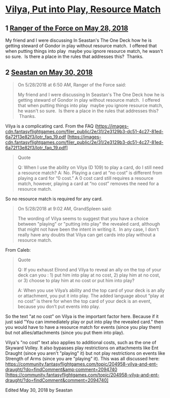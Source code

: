 # [Vilya, Put into Play, Resource Match](https://community.fantasyflightgames.com/topic/276783-vilya-put-into-play-resource-match/)

## 1 [Ranger of the Force on May 28, 2018](https://community.fantasyflightgames.com/topic/276783-vilya-put-into-play-resource-match/?do=findComment&comment=3351748)

My friend and I were discussing In Seastan's The One Deck how he is getting steward of Gondor in play without resource match.  I offered that when putting things into play  maybe you ignore resource match, he wasn't so sure.  Is there a place in the rules that addresses this?  Thanks.

## 2 [Seastan on May 30, 2018](https://community.fantasyflightgames.com/topic/276783-vilya-put-into-play-resource-match/?do=findComment&comment=3354550)

> On 5/28/2018 at 6:50 AM, Ranger of the Force said:
> 
> My friend and I were﻿ discussing In Seastan's The One Deck how he﻿ is﻿﻿ getting steward of Gondor in play without resource match.  I offered that when putting things into play  maybe you ignore resource match﻿, he﻿ wasn't so sure.  Is there a place in the rules that addresses this?  Thanks. ﻿﻿﻿

Vilya is a complicating card. From the FAQ (https://images-cdn.fantasyflightgames.com/filer_public/2e/31/2e3129b3-dc51-4c27-81ed-6a72f13e82f3/lotr_faq_19.pdf [https://images-cdn.fantasyflightgames.com/filer_public/2e/31/2e3129b3-dc51-4c27-81ed-6a72f13e82f3/lotr_faq_19.pdf]

> Quote
> 
> Q: When I use the ability on Vilya (D 109) to play a
> card, do I still need a resource match?
> A: No. Playing a card at “no cost” is different from
> playing a card for “0 cost.” A 0 cost card still requires
> a resource match, however, playing a card at “no cost”
> removes the need for a resource match.

So no resource match is required for any card.

> On 5/28/2018 at 9:02 AM, GrandSpleen said:
> 
> The wording of Vilya seems to suggest that you have a choice between "playing" or "putting into play" the revealed card, although that might not have been the intent in writing it.  In any case, I don't really have any doubts that Vilya can get cards into play without a resource match.

From Caleb:

> Quote
> 
> Q: If you exhaust Elrond and Vilya to reveal an ally on the top of your deck can you : 1) put him into play at no cost, 2) play him at no cost, or 3) choose to play him at no cost or put him into play?
> 
> A: When you use Vilya’s ability and the top card of your deck is an ally or attachment, you put it into play. The added language about “play at no cost” is there for when the top card of your deck is an event, because you don’t put events into play.

So the text "at no cost" on Vilya is the important factor here. Because if it just said "You can immediately play or put into play the revealed card." then you would have to have a resource match for events (since you play them) but not allies/attachments (since you put them into play).

Vilya's "no cost" text also applies to additional costs, such as the one of Skyward Volley. It also bypasses play restrictions on attachments like Ent Draught (since you aren't "playing" it) but not play restrictions on events like Strength of Arms (since you are "playing" it). This was all discussed here: https://community.fantasyflightgames.com/topic/204958-vilya-and-ent-draught/?do=findComment&amp;comment=2094740 [https://community.fantasyflightgames.com/topic/204958-vilya-and-ent-draught/?do=findComment&comment=2094740]

Edited May 30, 2018 by Seastan


